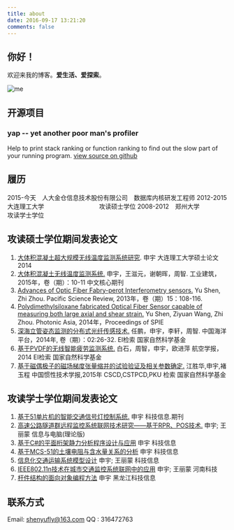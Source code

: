 ```yaml
---
title: about
date: 2016-09-17 13:21:20
comments: false
---
```


## 你好！


欢迎来我的博客。**爱生活、爱探索**。

![me](/uploads/me.png)


## 开源项目

### yap -- yet another poor man's profiler
Help to print stack ranking or function ranking to find out the slow part of your running program.
[view source on github](https://github.com/shenyuflying/yap)

## 履历
2015-今天　人大金仓信息技术股份有限公司　数据库内核研发工程师
2012-2015　大连理工大学　　　　　　　　　攻读硕士学位
2008-2012　郑州大学　　　　　　　　　　　攻读学士学位

## 攻读硕士学位期间发表论文

1. [大体积混凝土超大规模无线温度监测系统研究](/uploads/master-degree.pdf). 申宇 大连理工大学硕士论文 2014
2. [大体积混凝土无线温度监测系统.](/uploads/mass-concrete.pdf) 申宇，王滋元，谢朝晖，周智. 工业建筑，2015年，卷（期）：10-11 中文核心期刊
3. [Advances of Optic Fiber Fabry-perot Interferometry sensors.](/uploads/fp-sensor.pdf) Yu Shen, Zhi Zhou. Pacific Science Review, 2013年，卷（期）15：108-116.
4. [Polydimethylsiloxane fabricated Optical Fiber Sensor capable of measuring both large axial and shear strain.](/uploads/of-strain-sensor.pdf) Yu Shen, Ziyuan Wang, Zhi Zhou. Photonic Asia, 2014年，Proceedings of SPIE
5. [深海立管姿态监测的分布式光纤传感技术.](/uploads/deepwater-riser.pdf) 任鹏，申宇，李轩，周智. 中国海洋平台，2014年, 卷（期）：02:26-32. EI检索 国家自然科学基金
6. [基于PVDF的无线智能疲劳监测系统.](/uploads/pvdf.pdf) 白石，周智，申宇，欧进萍  航空学报，2014 EI检索 国家自然科学基金
7. [基于磁偶极子的磁场梯度张量缩并的试验验证及相关参数确定.](http://xueshu.baidu.com/s?wd=paperuri%3A%2892a355a76bdbff845dc2b434e6eb6f20%29&filter=sc_long_sign&tn=SE_xueshusource_2kduw22v&sc_vurl=http%3A%2F%2Fwww.cnki.com.cn%2FArticle%2FCJFDTotal-ZGXJ201501022.htm&ie=utf-8&sc_us=10946082183093074643) 江胜华,申宇,褚玉程 中国惯性技术学报,2015年 CSCD,CSTPCD,PKU 检索  国家自然科学基金

## 攻读学士学位期间发表论文

1. [基于51单片机的智能交通信号灯控制系统.](http://epub.cnki.net/kns/detail/detail.aspx?QueryID=5&CurRec=1&recid=&FileName=KJXX201120093&DbName=CJFD2011&DbCode=CJFQ&pr=) 申宇 科技信息.期刊  
2. [高速公路隧道群远程监控系统联网技术研究——基于RPR、POS技术.](http://epub.cnki.net/kns/detail/detail.aspx?QueryID=5&CurRec=2&recid=&FileName=XXDL201105061&DbName=CJFD2011&DbCode=CJFQ&pr=) 申宇; 王丽蒙 信息与电脑(理论版)
3. [基于C#的平面桁架静力分析程序设计与应用](http://epub.cnki.net/kns/detail/detail.aspx?QueryID=5&CurRec=3&recid=&FileName=KJXX201114224&DbName=CJFD2011&DbCode=CJFQ&pr=) 申宇 科技信息
4. [基于MCS-51的土壤电阻与含水量关系的分析](http://epub.cnki.net/kns/detail/detail.aspx?QueryID=5&CurRec=4&recid=&FileName=KJXX201110095&DbName=CJFD2011&DbCode=CJFQ&pr=) 申宇 科技信息 
5. [信息化交通运输系统模型设计](http://epub.cnki.net/kns/detail/detail.aspx?QueryID=5&CurRec=5&recid=&FileName=KJXX201118188&DbName=CJFD2011&DbCode=CJFQ&pr=) 申宇; 王丽蒙 科技信息 
6. [IEEE802.11n技术在城市交通监控系统联网中的应用](http://epub.cnki.net/kns/detail/detail.aspx?QueryID=5&CurRec=6&recid=&FileName=HNKJ201109042&DbName=CJFD2011&DbCode=CJFQ&pr=)   申宇; 王丽蒙    河南科技
7. [杆件结构的面向对象编程方法](http://epub.cnki.net/kns/detail/detail.aspx?QueryID=5&CurRec=7&recid=&FileName=HLKX201121092&DbName=CJFD2011&DbCode=CJFQ&pr=) 申宇 黑龙江科技信息

## 联系方式
Email: shenyufly@163.com
QQ   : 316472763

